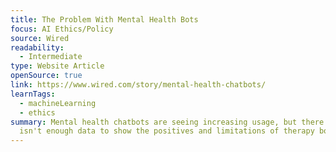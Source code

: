 ```yaml
---
title: The Problem With Mental Health Bots
focus: AI Ethics/Policy
source: Wired
readability:
  - Intermediate
type: Website Article
openSource: true
link: https://www.wired.com/story/mental-health-chatbots/
learnTags:
  - machineLearning
  - ethics
summary: Mental health chatbots are seeing increasing usage, but there currently
  isn't enough data to show the positives and limitations of therapy bots.
---
```

